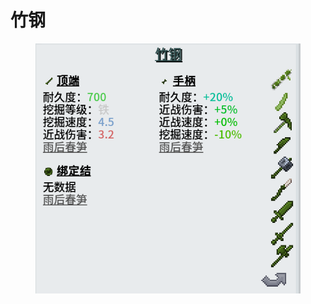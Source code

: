 # 竹钢

<figure><img src="../../.gitbook/assets/屏幕截图 2025-03-03 170848.png" alt=""><figcaption></figcaption></figure>
